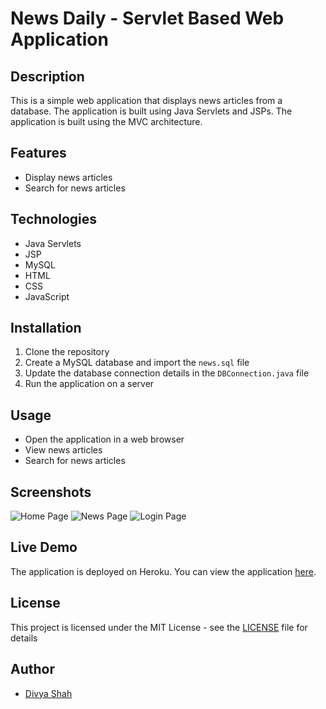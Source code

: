 # News Daily - Servlet Based Web Application

## Description

This is a simple web application that displays news articles from a database. The application is built using Java Servlets and JSPs. The application is built using the MVC architecture.

## Features

- Display news articles
- Search for news articles

## Technologies

- Java Servlets
- JSP
- MySQL
- HTML
- CSS
- JavaScript

## Installation

1. Clone the repository
2. Create a MySQL database and import the `news.sql` file
3. Update the database connection details in the `DBConnection.java` file
4. Run the application on a server

## Usage

- Open the application in a web browser
- View news articles
- Search for news articles

## Screenshots

![Home Page](screenshots/home.png)
![News Page](screenshots/news.png)
![Login Page](screenshots/login.png)

## Live Demo

The application is deployed on Heroku. You can view the application [here]().

## License

This project is licensed under the MIT License - see the [LICENSE](LICENSE) file for details

## Author

- [Divya Shah](https://github.com/divyashah0510)

